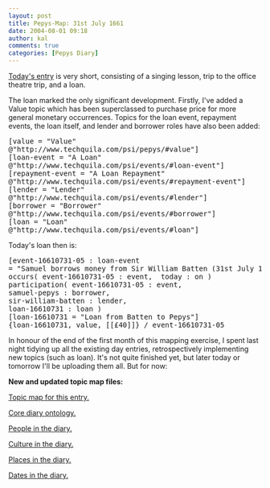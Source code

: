 ```yaml
---
layout: post
title: Pepys-Map: 31st July 1661
date: 2004-08-01 09:18
author: kal
comments: true
categories: [Pepys Diary]
---
```

<p><a href="http://www.pepysdiary.com/archive/1661/07/31/index.php">Today's entry</a> is very short, consisting of a singing lesson, trip to the office theatre trip, and a loan.</p>

<!--more-->
<p>The loan marked the only significant development.  Firstly, I've added a Value topic which has been superclassed to purchase price for more general monetary occurrences.  Topics for the loan event, repayment events, the loan itself, and lender and borrower roles have also been added:</p>
<pre>[value = "Value"
@"http://www.techquila.com/psi/pepys/#value"]
[loan-event = "A Loan"
@"http://www.techquila.com/psi/events/#loan-event"]
[repayment-event = "A Loan Repayment"
@"http://www.techquila.com/psi/events/#repayment-event"]
[lender = "Lender"
@"http://www.techquila.com/psi/events/#lender"]
[borrower = "Borrower"
@"http://www.techquila.com/psi/events/#borrower"]
[loan = "Loan"
@"http://www.techquila.com/psi/events/#loan"]</pre>
<p>Today's loan then is:</p>
<pre>[event-16610731-05 : loan-event
= "Samuel borrows money from Sir William Batten (31st July 1661)";"16610731-05"]
occurs( event-16610731-05 : event,  today : on )
participation( event-16610731-05 : event,
samuel-pepys : borrower,
sir-william-batten : lender,
loan-16610731 : loan )
[loan-16610731 = "Loan from Batten to Pepys"]
{loan-16610731, value, [[£40]]} / event-16610731-05</pre>
<p>In honour of the end of the first month of this mapping exercise, I spent last night tidying up all the existing day entries, retrospectively implementing new topics (such as loan).  It's not quite finished yet, but later today or tomorrow I'll be uploading them all.  But for now:</p>
<p><b>New and updated topic map files:</b></p>
<p><a href="http://www.techquila.com/blog/archives/16610731.ltm">Topic map for this entry.</a></p>
<p><a href="http://www.techquila.com/blog/archives/pepys-diary-ontology.ltm">Core diary ontology.</a></p>
<p><a href="http://www.techquila.com/blog/archives/pepys-diary-people.ltm">People in the diary.</a></p>
<p><a href="http://www.techquila.com/blog/archives/pepys-diary-culture.ltm">Culture in the diary.</a></p>
<p><a href="http://www.techquila.com/blog/archives/pepys-diary-places.ltm">Places in the diary.</a></p>
<p><a href="http://www.techquila.com/blog/archives/pepys-diary-dates.ltm">Dates in the diary.</a></p>

